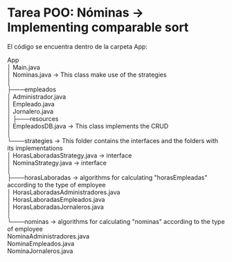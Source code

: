 # Tarea POO: Nóminas -> Implementing comparable sort

El código se encuentra dentro de la carpeta App:

App <br />
│   Main.java <br /> 
│   Nominas.java  -> This class make use of the strategies <br />
│ <br />
├───empleados  <br />
│       Administrador.java <br />
│       Empleado.java <br />
│       Jornalero.java <br />
│
├───resources <br />
│       EmpleadosDB.java  -> This class implements the CRUD <br />
│ <br />
└───strategies  -> This folder contains the interfaces and the folders with its implementations <br />
    │   HorasLaboradasStrategy.java  -> interface <br />
    │   NominaStrategy.java  -> interface <br />
    │ <br />
    ├───horasLaboradas  -> algorithms for calculating "horasEmpleadas" according to the type of employee <br />
    │       HorasLaboradasAdministradores.java <br />
    │       HorasLaboradasEmpleados.java <br />
    │       HorasLaboradasJornaleros.java <br />
    │ <br />
    └───nominas  -> algorithms for calculating "nominas" according to the type of employee <br />
            NominaAdministradores.java <br />
            NominaEmpleados.java <br />
            NominaJornaleros.java <br />
